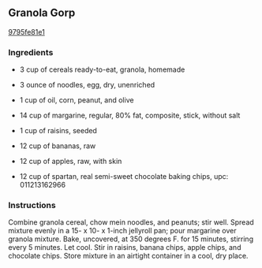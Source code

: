 ## Granola Gorp

[9795fe81e1](http://www.food.com/recipe/granola-gorp-22902)

### Ingredients

 - 3 cup of cereals ready-to-eat, granola, homemade

 - 3 ounce of noodles, egg, dry, unenriched

 - 1 cup of oil, corn, peanut, and olive

 - 14 cup of margarine, regular, 80% fat, composite, stick, without salt

 - 1 cup of raisins, seeded

 - 12 cup of bananas, raw

 - 12 cup of apples, raw, with skin

 - 12 cup of spartan, real semi-sweet chocolate baking chips, upc: 011213162966

### Instructions

Combine granola cereal, chow mein noodles, and peanuts; stir well. Spread mixture evenly in a 15- x 10- x 1-inch jellyroll pan; pour margarine over granola mixture. Bake, uncovered, at 350 degrees F. for 15 minutes, stirring every 5 minutes. Let cool. Stir in raisins, banana chips, apple chips, and chocolate chips. Store mixture in an airtight container in a cool, dry place.